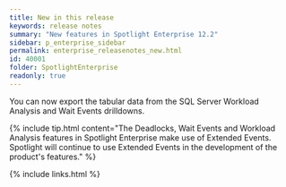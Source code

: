 ```yaml
---
title: New in this release
keywords: release notes
summary: "New features in Spotlight Enterprise 12.2"
sidebar: p_enterprise_sidebar
permalink: enterprise_releasenotes_new.html
id: 40001
folder: SpotlightEnterprise
readonly: true
---
```



You can now export the tabular data from the SQL Server Workload Analysis and Wait Events drilldowns.




{% include tip.html content="The Deadlocks, Wait Events and Workload Analysis features in Spotlight Enterprise make use of Extended Events. Spotlight will continue to use Extended Events in the development of the product's features." %}

{% include links.html %}
